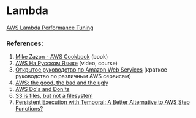 

# Lambda

[AWS Lambda Performance Tuning](https://portal.gitnation.org/contents/aws-lambda-performance-tuning)


### References:

1. [Mike Zazon - AWS Cookbook](http://libgen.rs/book/index.php?md5=2C38D3A1D188B8C0AA90160A03561CED) (book)
2. [AWS На Русском Языке](https://www.youtube.com/playlist?list=PLg5SS_4L6LYsxrZ_4xE_U95AtGsIB96k9) (video, course)
3. [Открытое руководство по Amazon Web Services](https://github.com/nickpoida/og-aws/blob/master/translations/ru.md#s3) (краткое руководство по различным AWS сервисам)
4. [AWS: the good, the bad and the ugly](https://web.archive.org/web/20160429075023/http://blog.awe.sm/2012/12/18/aws-the-good-the-bad-and-the-ugly/#~pIAs0YDtmgoLeq)
5. [AWS Do's and Don'ts](https://8thlight.com/blog/sarah-sunday/2017/09/15/aws-dos-and-donts.html)
6. [S3 is files, but not a filesystem](https://calpaterson.com/s3.html)
7. [Persistent Execution with Temporal: A Better Alternative to AWS Step Functions?](https://itnext.io/persistent-execution-with-temporal-a-better-alternative-to-aws-step-functions-2e8a16aadf01)